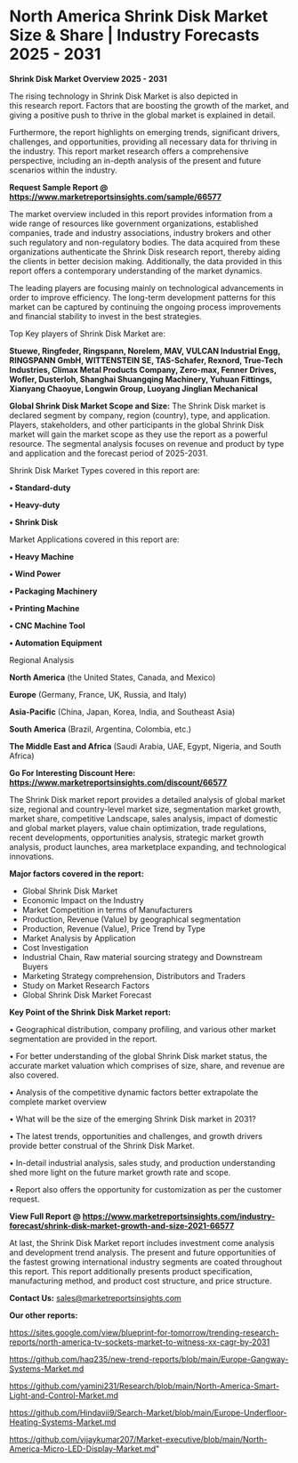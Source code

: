 # North America Shrink Disk Market Size & Share | Industry Forecasts 2025 - 2031

<Strong> Shrink Disk Market Overview 2025 - 2031</strong>

The rising technology in Shrink Disk Market is also depicted in this research report. Factors that are boosting the growth of the market, and giving a positive push to thrive in the global market is explained in detail.

Furthermore, the report highlights on emerging trends, significant drivers, challenges, and opportunities, providing all necessary data for thriving in the industry. This report market research offers a comprehensive perspective, including an in-depth analysis of the present and future scenarios within the industry.

<strong>Request Sample Report @ <a href=https://www.marketreportsinsights.com/sample/66577>https://www.marketreportsinsights.com/sample/66577</a></strong>

The market overview included in this report provides information from a wide range of resources like government organizations, established companies, trade and industry associations, industry brokers and other such regulatory and non-regulatory bodies. The data acquired from these organizations authenticate the Shrink Disk research report, thereby aiding the clients in better decision making. Additionally, the data provided in this report offers a contemporary understanding of the market dynamics.

The leading players are focusing mainly on technological advancements in order to improve efficiency. The long-term development patterns for this market can be captured by continuing the ongoing process improvements and financial stability to invest in the best strategies.

Top Key players of Shrink Disk Market are:

<strong>Stuewe, Ringfeder, Ringspann, Norelem, MAV, VULCAN Industrial Engg, RINGSPANN GmbH, WITTENSTEIN SE, TAS-Schafer, Rexnord, True-Tech Industries, Climax Metal Products Company, Zero-max, Fenner Drives, Wofler, Dusterloh, Shanghai Shuangqing Machinery, Yuhuan Fittings, Xianyang Chaoyue, Longwin Group, Luoyang Jinglian Mechanical</strong>

<strong><b>Global Shrink Disk Market Scope and Size:</b></strong>
The Shrink Disk market is declared segment by company, region (country), type, and application. Players, stakeholders, and other participants in the global Shrink Disk market will gain the market scope as they use the report as a powerful resource. The segmental analysis focuses on revenue and product by type and application and the forecast period of 2025-2031.

Shrink Disk Market Types covered in this report are:

<strong>• Standard-duty

• Heavy-duty

• Shrink Disk</strong>

Market Applications covered in this report are:

<strong>• Heavy Machine

• Wind Power

• Packaging Machinery

• Printing Machine

• CNC Machine Tool

• Automation Equipment</strong> 

Regional Analysis

<strong>North America</strong> (the United States, Canada, and Mexico)

<strong>Europe</strong> (Germany, France, UK, Russia, and Italy)

<strong>Asia-Pacific</strong> (China, Japan, Korea, India, and Southeast Asia)

<strong>South America</strong> (Brazil, Argentina, Colombia, etc.)

<strong>The Middle East and Africa</strong> (Saudi Arabia, UAE, Egypt, Nigeria, and South Africa)

<strong>Go For Interesting Discount Here: <a href=https://www.marketreportsinsights.com/discount/66577>https://www.marketreportsinsights.com/discount/66577</a></strong>

The Shrink Disk market report provides a detailed analysis of global market size, regional and country-level market size, segmentation market growth, market share, competitive Landscape, sales analysis, impact of domestic and global market players, value chain optimization, trade regulations, recent developments, opportunities analysis, strategic market growth analysis, product launches, area marketplace expanding, and technological innovations.

<strong><b>Major factors covered in the report:</b></strong>
<ul>
  <li>Global Shrink Disk Market </li>
  <li>Economic Impact on the Industry</li>
  <li>Market Competition in terms of Manufacturers</li>
  <li>Production, Revenue (Value) by geographical segmentation</li>
  <li>Production, Revenue (Value), Price Trend by Type</li>
  <li>Market Analysis by Application</li>
  <li>Cost Investigation</li>
  <li>Industrial Chain, Raw material sourcing strategy and Downstream Buyers</li>
  <li>Marketing Strategy comprehension, Distributors and Traders</li>
  <li>Study on Market Research Factors</li>
  <li>Global Shrink Disk Market Forecast</li>
</ul>

<strong><b>Key Point of the Shrink Disk Market report:</b></strong>

• Geographical distribution, company profiling, and various other market segmentation are provided in the report.

• For better understanding of the global Shrink Disk market status, the accurate market valuation which comprises of size, share, and revenue are also covered.

• Analysis of the competitive dynamic factors better extrapolate the complete market overview

• What will be the size of the emerging Shrink Disk market in 2031?

• The latest trends, opportunities and challenges, and growth drivers provide better construal of the Shrink Disk Market.

• In-detail industrial analysis, sales study, and production understanding shed more light on the future market growth rate and scope.

• Report also offers the opportunity for customization as per the customer request.

<strong><b>View Full Report @ <a href=https://www.marketreportsinsights.com/industry-forecast/shrink-disk-market-growth-and-size-2021-66577>https://www.marketreportsinsights.com/industry-forecast/shrink-disk-market-growth-and-size-2021-66577</a></b></strong>


At last, the Shrink Disk Market report includes investment come analysis and development trend analysis. The present and future opportunities of the fastest growing international industry segments are coated throughout this report. This report additionally presents product specification, manufacturing method, and product cost structure, and price structure.

<strong>Contact Us:</strong>
sales@marketreportsinsights.com

<strong>Our other reports:</strong>

<a href=https://sites.google.com/view/blueprint-for-tomorrow/trending-research-reports/north-america-tv-sockets-market-to-witness-xx-cagr-by-2031>https://sites.google.com/view/blueprint-for-tomorrow/trending-research-reports/north-america-tv-sockets-market-to-witness-xx-cagr-by-2031</a>

<a href=https://github.com/haq235/new-trend-reports/blob/main/Europe-Gangway-Systems-Market.md>https://github.com/haq235/new-trend-reports/blob/main/Europe-Gangway-Systems-Market.md</a>

<a href=https://github.com/yamini231/Research/blob/main/North-America-Smart-Light-and-Control-Market.md>https://github.com/yamini231/Research/blob/main/North-America-Smart-Light-and-Control-Market.md</a>

<a href=https://github.com/Hindavii9/Search-Market/blob/main/Europe-Underfloor-Heating-Systems-Market.md>https://github.com/Hindavii9/Search-Market/blob/main/Europe-Underfloor-Heating-Systems-Market.md</a>

<a href=https://github.com/vijaykumar207/Market-executive/blob/main/North-America-Micro-LED-Display-Market.md>https://github.com/vijaykumar207/Market-executive/blob/main/North-America-Micro-LED-Display-Market.md</a>"
